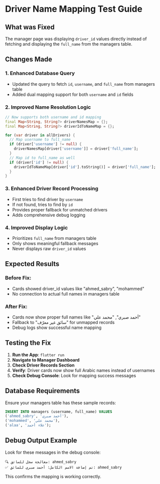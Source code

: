# Driver Name Mapping Test Guide

## What was Fixed

The manager page was displaying `driver_id` values directly instead of fetching and displaying the `full_name` from the managers table.

## Changes Made

### 1. Enhanced Database Query
- Updated the query to fetch `id`, `username`, and `full_name` from managers table
- Added dual mapping support for both `username` and `id` fields

### 2. Improved Name Resolution Logic
```dart
// Now supports both username and id mapping
final Map<String, String?> driverNamesMap = {};
final Map<String, String?> driverIdToNameMap = {};

for (var driver in allDrivers) {
  // Map username to full_name
  if (driver['username'] != null) {
    driverNamesMap[driver['username']] = driver['full_name'];
  }
  // Map id to full_name as well
  if (driver['id'] != null) {
    driverIdToNameMap[driver['id'].toString()] = driver['full_name'];
  }
}
```

### 3. Enhanced Driver Record Processing
- First tries to find driver by `username`
- If not found, tries to find by `id`
- Provides proper fallback for unmatched drivers
- Adds comprehensive debug logging

### 4. Improved Display Logic
- Prioritizes `full_name` from managers table
- Only shows meaningful fallback messages
- Never displays raw `driver_id` values

## Expected Results

### Before Fix:
- Cards showed driver_id values like "ahmed_sabry", "mohammed"
- No connection to actual full names in managers table

### After Fix:
- Cards now show proper full names like "أحمد صبري", "محمد علي"
- Fallback to "سائق غير معرّف" for unmapped records
- Debug logs show successful name mapping

## Testing the Fix

1. **Run the App**: `flutter run`
2. **Navigate to Manager Dashboard**
3. **Check Driver Records Section**
4. **Verify**: Driver cards now show full Arabic names instead of usernames
5. **Check Debug Console**: Look for mapping success messages

## Database Requirements

Ensure your managers table has these sample records:
```sql
INSERT INTO managers (username, full_name) VALUES 
('ahmed_sabry', 'أحمد صبري'),
('mohammed', 'محمد علي'),
('alaa', 'علاء أحمد');
```

## Debug Output Example

Look for these messages in the debug console:
```
🔍 معالجة سجل للسائق: ahmed_sabry
✅ تم إضافة الاسم الكامل: أحمد صبري للسائق: ahmed_sabry
```

This confirms the mapping is working correctly.